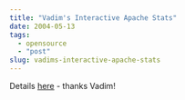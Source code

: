 ```yaml
---
title: "Vadim's Interactive Apache Stats"
date: 2004-05-13
tags: 
  - opensource
  - "post"
slug: vadims-interactive-apache-stats
---
```


Details [here](http://blog.reverycodes.com/archives/000022.html) - thanks Vadim!
